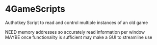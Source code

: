 # 4GameScripts
Authotkey Script to read and control multiple instances of an old game

NEED memory addresses so accurately read information per window
MAYBE once functionality is sufficient may make a GUI to streamline use
